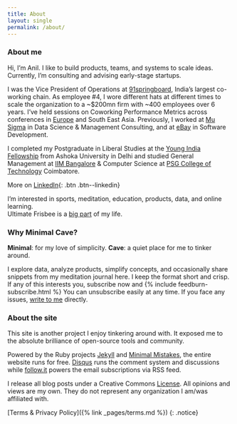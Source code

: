 ```yaml
---
title: About
layout: single
permalink: /about/
---
```

### About me
Hi, I’m Anil. I like to build products, teams, and systems to scale ideas. Currently, I’m consulting and advising early-stage startups.

I was the Vice President of Operations at [91springboard](https://www.91springboard.com/), India’s largest co-working chain. As employee #4, I wore different hats at different times to scale the organization to a ~$200mn firm with ~400 employees over 6 years. I’ve held sessions on Coworking Performance Metrics across conferences in [Europe](https://socialworkplaces.com/coworking-measure-metrics-business/) and South East Asia. Previously, I worked at [Mu Sigma](https://www.mu-sigma.com/) in Data Science & Management Consulting, and at [eBay](https://www.ebay.com/) in Software Development.

I completed my Postgraduate in Liberal Studies at the [Young India Fellowship](https://ashoka.edu.in/yif) from Ashoka University in Delhi and studied General Management at [IIM Bangalore](https://www.iimb.ac.in/home) & Computer Science at [PSG College of Technology](https://www.psgtech.edu/) Coimbatore.

More on [LinkedIn](https://www.linkedin.com/in/anilgeorge04/){: .btn .btn--linkedin}

I’m interested in sports, meditation, education, products, data, and online learning.<br>Ultimate Frisbee is a [big part](https://indiaultimate.org/2015-aouc-team-india) of my life.

### Why Minimal Cave?
**Minimal**: for my love of simplicity.
**Cave**: a quiet place for me to tinker around.

I explore data, analyze products, simplify concepts, and occasionally share snippets from my meditation journal here. I keep the format short and crisp. If any of this interests you, subscribe now and
{% include feedburn-subscribe.html %}
You can unsubscribe easily at any time. If you face any issues, [write to me](mailto:contact@minimalcave.com) directly.

### About the site
This site is another project I enjoy tinkering around with. It exposed me to the absolute brilliance of open-source tools and community.

Powered by the Ruby projects [Jekyll](jekyllrb.com/) and [Minimal Mistakes](https://mademistakes.com/minimal-mistakes/), the entire website runs for free. [Disqus](https://disqus.com/) runs the comment system and discussions while [follow.it](https://follow.it/s/7z1U) powers the email subscriptions via RSS feed.

I release all blog posts under a Creative Commons [License](https://creativecommons.org/licenses/by-sa/4.0/). All opinions and views are my own. They do not represent any organization I am/was affiliated with.

[Terms & Privacy Policy]({% link _pages/terms.md %})
{: .notice}
